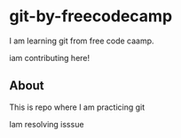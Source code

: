 # git-by-freecodecamp
I am learning git from free code caamp.

iam contributing here!

## About 

This is repo where I am practicing git

Iam resolving isssue
